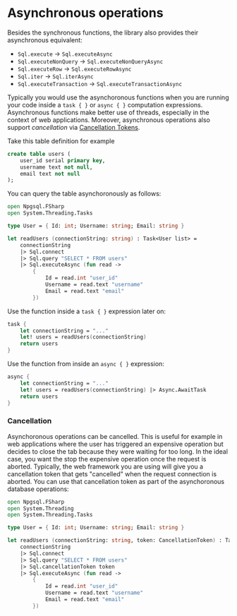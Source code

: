 # Asynchronous operations

Besides the synchronous functions, the library also provides their asynchronous equivalent:

  - `Sql.execute` -> `Sql.executeAsync`
  - `Sql.executeNonQuery` -> `Sql.executeNonQueryAsync`
  - `Sql.executeRow` -> `Sql.executeRowAsync`
  - `Sql.iter` -> `Sql.iterAsync`
  - `Sql.executeTransaction` -> `Sql.executeTransactionAsync`

Typically you would use the asynchoronous functions when you are running your code inside a `task { }` or `async { }` computation expressions. Asynchronous functions make better use of threads, especially in the context of web applications. Moreover, asynchronous operations also support _cancellation_ via [Cancellation Tokens](https://docs.microsoft.com/en-us/dotnet/api/system.threading.cancellationtoken?view=net-5.0).

Take this table definition for example
```sql
create table users (
    user_id serial primary key,
    username text not null,
    email text not null
);
```
You can query the table asynchoronously as follows:
```fsharp
open Npgsql.FSharp
open System.Threading.Tasks

type User = { Id: int; Username: string; Email: string }

let readUsers (connectionString: string) : Task<User list> =
    connectionString
    |> Sql.connect
    |> Sql.query "SELECT * FROM users"
    |> Sql.executeAsync (fun read ->
        {
            Id = read.int "user_id"
            Username = read.text "username"
            Email = read.text "email"
        })
```
Use the function inside a `task { }` expression later on:
```fsharp
task {
    let connectionString = "..."
    let! users = readUsers(connectionString)
    return users
}
```
Use the function from inside an `async { }` expression:
```fsharp {highlight: [3]}
async {
    let connectionString = "..."
    let! users = readUsers(connectionString) |> Async.AwaitTask
    return users
}
```
### Cancellation

Asynchoronous operations can be cancelled. This is useful for example in web applications where the user has triggered an expensive operation but decides to close the tab because they were waiting for too long. In the ideal case, you want the stop the expensive operation once the request is aborted. Typically, the web framework you are using will give you a cancellation token that gets "cancelled" when the request connection is aborted. You can use that cancellation token as part of the asynchoronous database operations:
```fsharp {highlight: [9]}
open Npgsql.FSharp
open System.Threading
open System.Threading.Tasks

type User = { Id: int; Username: string; Email: string }

let readUsers (connectionString: string, token: CancellationToken) : Task<User list> =
    connectionString
    |> Sql.connect
    |> Sql.query "SELECT * FROM users"
    |> Sql.cancellationToken token
    |> Sql.executeAsync (fun read ->
        {
            Id = read.int "user_id"
            Username = read.text "username"
            Email = read.text "email"
        })
```